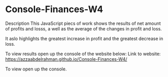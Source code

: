 # Console-Finances-W4


Description
This JavaScript piecs of work shows the results of net amount of profits and losss, a well as the average of the changes in profit and loss. 


It aslo highlights the greatest increase in profit and the greatest decrease in loss.


To view results open up the console of the website below: 
Link to website: https://azzaabdelrahman.github.io/Console-Finances-W4/

To view open up the console.

